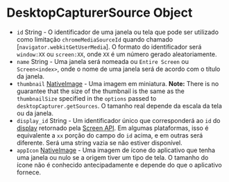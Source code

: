 # DesktopCapturerSource Object

* `id` String - O identificador de uma janela ou tela que pode ser utilizado como limitação `chromeMediaSourceId` quando chamado [`navigator.webkitGetUserMedia`]. O formato do identificador será `window:XX` ou `screen:XX`, onde `XX` é um número gerado aleatoriamente.
* `name` String - Uma janela será nomeada ou `Entire Screen` ou `Screen<index>`, onde o nome de uma janela será de acordo com o título da janela.
* `thumbnail` [NativeImage](../native-image.md) - Uma imagem em miniatura. **Note:** There is no guarantee that the size of the thumbnail is the same as the `thumbnailSize` specified in the `options` passed to `desktopCapturer.getSources`. O tamanho real depende da escala da tela ou da janela.
* `display_id` String - Um identificador único que corresponderá ao `id` do [display](display.md) retornado pela [Screen API](../screen.md). Em algumas plataformas, isso é equivalente a `xx` porção do campo do `id` acima, e em outras será diferente. Será uma string vazia se não estiver disponível.
* `appIcon` [NativeImage](../native-image.md) - Uma imagem de ícone do aplicativo que tenha uma janela ou nulo se a origem tiver um tipo de tela. O tamanho do ícone não é conhecido antecipadamente e depende do que o aplicativo fornece.
